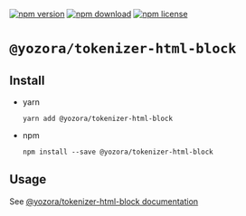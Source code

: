 [![npm version](https://img.shields.io/npm/v/@yozora/tokenizer-html-block.svg)](https://www.npmjs.com/package/@yozora/tokenizer-html-block)
[![npm download](https://img.shields.io/npm/dm/@yozora/tokenizer-html-block.svg)](https://www.npmjs.com/package/@yozora/tokenizer-html-block)
[![npm license](https://img.shields.io/npm/l/@yozora/tokenizer-html-block.svg)](https://www.npmjs.com/package/@yozora/tokenizer-html-block)


# `@yozora/tokenizer-html-block`

## Install

  * yarn

    ```console
    yarn add @yozora/tokenizer-html-block
    ```

  * npm

    ```console
    npm install --save @yozora/tokenizer-html-block
    ```

## Usage

  See [@yozora/tokenizer-html-block documentation](https://yozora.guanghechen.com/docs/package/tokenizer-html-block)
